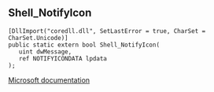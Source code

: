 ## Shell_NotifyIcon

```
[DllImport("coredll.dll", SetLastError = true, CharSet = CharSet.Unicode)]
public static extern bool Shell_NotifyIcon(
   uint dwMessage,
   ref NOTIFYICONDATA lpdata
);
```

[Microsoft documentation](https://docs.microsoft.com/en-us/windows/win32/api/shellapi/nf-shellapi-shell_notifyiconw)
